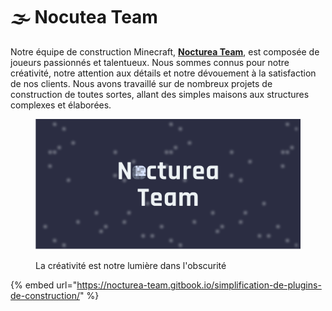 # 🌫 Nocutea Team

Notre équipe de construction Minecraft, [**Nocturea Team**](https://discord.gg/G8nQ7neM4q), est composée de joueurs passionnés et talentueux. Nous sommes connus pour notre créativité, notre attention aux détails et notre dévouement à la satisfaction de nos clients. Nous avons travaillé sur de nombreux projets de construction de toutes sortes, allant des simples maisons aux structures complexes et élaborées.

<figure><img src=".gitbook/assets/nocturea-team-background.png" alt=""><figcaption><p>La créativité est notre lumière dans l'obscurité</p></figcaption></figure>

{% embed url="https://nocturea-team.gitbook.io/simplification-de-plugins-de-construction/" %}
